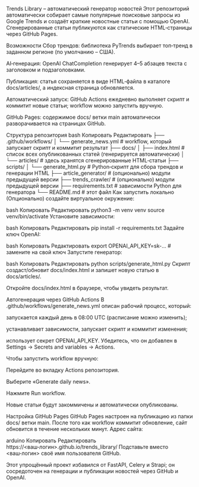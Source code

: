 Trends Library – автоматический генератор новостей
Этот репозиторий автоматически собирает самые популярные поисковые запросы из Google Trends и создаёт краткие новостные статьи с помощью OpenAI. Сгенерированные статьи публикуются как статические HTML‑страницы через GitHub Pages.

Возможности
Сбор трендов: библиотека PyTrends выбирает топ‑тренд в заданном регионе (по умолчанию – США).

AI‑генерация: OpenAI ChatCompletion генерирует 4–5 абзацев текста с заголовком и подзаголовками.

Публикация: статья сохраняется в виде HTML‑файла в каталоге docs/articles/, а индексная страница обновляется.

Автоматический запуск: GitHub Actions ежедневно выполняет скрипт и коммитит новые статьи; workflow можно запустить вручную.

GitHub Pages: содержимое docs/ ветки main автоматически разворачивается на страницах GitHub.

Структура репозитория
bash
Копировать
Редактировать
├── .github/workflows/
│   └── generate_news.yml   # workflow, который запускает скрипт и коммитит результат
├── docs/
│   ├── index.html          # список всех опубликованных статей (генерируется автоматически)
│   └── articles/           # здесь хранятся сгенерированные HTML‑статьи
├── scripts/
│   └── generate_html.py    # Python‑скрипт для сбора трендов и генерации HTML
├── article_generator/      # (опционально) модули предыдущей версии
├── trends_crawler/         # (опционально) модули предыдущей версии
├── requirements.txt        # зависимости Python для генератора
└── README.md               # этот файл
Как запустить локально
(Опционально) создайте виртуальное окружение:

bash
Копировать
Редактировать
python3 -m venv venv
source venv/bin/activate
Установите зависимости:

bash
Копировать
Редактировать
pip install -r requirements.txt
Задайте ключ OpenAI:

bash
Копировать
Редактировать
export OPENAI_API_KEY=sk-...  # замените на свой ключ
Запустите генератор:

bash
Копировать
Редактировать
python scripts/generate_html.py
Скрипт создаст/обновит docs/index.html и запишет новую статью в docs/articles/.

Откройте docs/index.html в браузере, чтобы увидеть результат.

Автогенерация через GitHub Actions
В .github/workflows/generate_news.yml описан рабочий процесс, который:

запускается каждый день в 08:00 UTC (расписание можно изменить);

устанавливает зависимости, запускает скрипт и коммитит изменения;

использует секрет OPENAI_API_KEY. Убедитесь, что он добавлен в Settings → Secrets and variables → Actions.

Чтобы запустить workflow вручную:

Перейдите во вкладку Actions репозитория.

Выберите «Generate daily news».

Нажмите Run workflow.

Новые статьи будут закоммичены и автоматически опубликованы.

Настройка GitHub Pages
GitHub Pages настроен на публикацию из папки docs/ ветки main. После того как workflow коммитит обновление, сайт обновится в течение нескольких минут. Адрес сайта:

arduino
Копировать
Редактировать
https://<ваш‑логин>.github.io/trends_library/
Подставьте вместо <ваш‑логин> своё имя пользователя GitHub.

Этот упрощённый проект избавился от FastAPI, Celery и Strapi; он сосредоточен на генерации и публикации новостей через GitHub и OpenAI.
